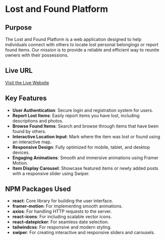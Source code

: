 # Lost and Found Platform

## Purpose
The Lost and Found Platform is a web application designed to help individuals connect with others to locate lost personal belongings or report found items. Our mission is to provide a reliable and efficient way to reunite owners with their possessions.

## Live URL
[Visit the Live Website](https://whereisit-a11.netlify.app)

## Key Features
- **User Authentication**: Secure login and registration system for users.
- **Report Lost Items**: Easily report items you have lost, including descriptions and photos.
- **Browse Found Items**: Search and browse through items that have been found by others.
- **Interactive Location Input**: Mark where the item was lost or found using an interactive map.
- **Responsive Design**: Fully optimized for mobile, tablet, and desktop devices.
- **Engaging Animations**: Smooth and immersive animations using Framer Motion.
- **Item Display Carousel**: Showcase featured items or newly added posts with a responsive slider using Swiper.

## NPM Packages Used
- **react**: Core library for building the user interface.
- **framer-motion**: For implementing smooth animations.
- **axios**: For handling HTTP requests to the server.
- **react-icons**: For including scalable vector icons.
- **react-datepicker**: For seamless date selection.
- **tailwindcss**: For responsive and modern styling.
- **swiper**: For creating interactive and responsive sliders and carousels.

